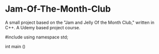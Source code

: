 # Jam-Of-The-Month-Club
A small project based on the "Jam and Jelly Of the Month Club," written in C++.
A Udemy based project course.

#include <iostream>
using namespace std;

int main ()


